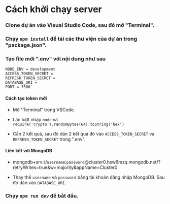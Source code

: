 # Cách khởi chạy server

### Clone dự án vào Visual Studio Code, sau đó mở "Terminal".

### Chạy `npm install` để tải các thư viện của dự án trong "package.json".

### Tạo file mới ".env" với nội dung như sau

```
NODE_ENV = development
ACCESS_TOKEN_SECRET = 
REFRESH_TOKEN_SECRET = 
DATABASE_URI = 
PORT = 3500`
```

#### Cách tạo token mới

- Mở "Terminal" trong VSCode.

- Lần lượt nhập `node` và `require('crypto').randomBytes(64).toString('hex')`

- Cần 2 kết quả, sau đó dán 2 kết quả đó vào `ACCESS_TOKEN_SECRET` và `REFRESH_TOKEN_SECRET` trong ".env".

#### Liên kết với MongoDB 
- mongodb+srv://`username`:`password`@cluster0.hsw6mzq.mongodb.net/?retryWrites=true&w=majority&appName=Cluster0

- Thay thế `username` và `password` bằng tài khoản đăng nhập MongoDB. Sau đó dán vào `DATABASE_URI`.

### Chạy `npm run dev` để bắt đầu.

